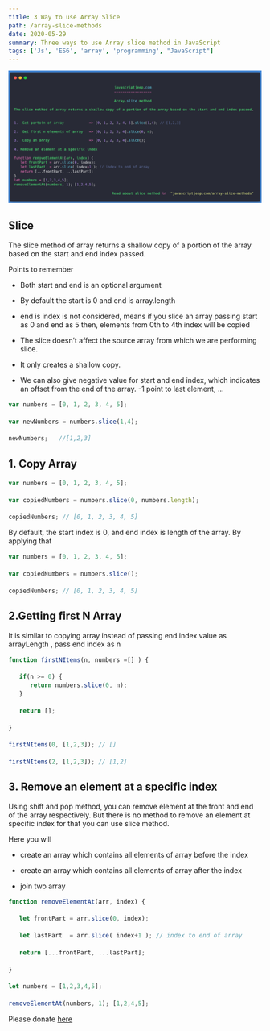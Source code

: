 ```yaml
---
title: 3 Way to use Array Slice
path: /array-slice-methods
date: 2020-05-29
summary: Three ways to use Array slice method in JavaScript
tags: ['Js', 'ES6', 'array', 'programming', "JavaScript"]
---
```


![Useful slice methods](./images/array_slice.png)

## Slice

The slice method of array returns a shallow copy of a portion of the array based on the start and end index passed.

Points to remember

* Both start and end is an optional argument

* By default the start is 0 and end is array.length

* end is index is not considered, means if you slice an array passing start as 0 and end as 5 then, elements from 0th to 4th index will be copied

* The slice doesn’t affect the source array from which we are performing slice.

* It only creates a shallow copy.

* We can also give negative value for start and end index, which indicates an offset from the end of the array. -1 point to last element, …

```js
var numbers = [0, 1, 2, 3, 4, 5];

var newNumbers = numbers.slice(1,4);

newNumbers;   //[1,2,3]
```

## 1. Copy Array

```js
var numbers = [0, 1, 2, 3, 4, 5];

var copiedNumbers = numbers.slice(0, numbers.length);

copiedNumbers; // [0, 1, 2, 3, 4, 5]
```

By default, the start index is 0, and end index is length of the array. By applying that

```js
var numbers = [0, 1, 2, 3, 4, 5];

var copiedNumbers = numbers.slice();

copiedNumbers; // [0, 1, 2, 3, 4, 5]
```

## 2.Getting first N Array

It is similar to copying array instead of passing end index value as arrayLength , pass end index as n

```js
function firstNItems(n, numbers =[] ) {

   if(n >= 0) {
      return numbers.slice(0, n);
   }

   return [];

}

firstNItems(0, [1,2,3]); // []

firstNItems(2, [1,2,3]); // [1,2]
```

## 3. Remove an element at a specific index

Using shift and pop method, you can remove element at the front and end of the array respectively. But there is no method to remove an element at specific index for that you can use slice method.

Here you will

* create an array which contains all elements of array before the index

* create an array which contains all elements of array after the index

* join two array

```js
function removeElementAt(arr, index) {

   let frontPart = arr.slice(0, index);

   let lastPart  = arr.slice( index+1 ); // index to end of array

   return [...frontPart, ...lastPart];

}

let numbers = [1,2,3,4,5];

removeElementAt(numbers, 1); [1,2,4,5];
```

Please donate [here](https://www.paypal.me/jagathishSaravanan?locale.x=en_GB)
